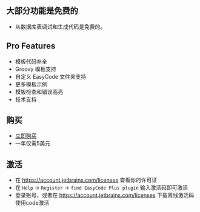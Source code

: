 ## 大部分功能是免费的

- 从数据库表调试和生成代码是免费的。

## Pro Features

- 模板代码补全
- Groovy 模板支持
- 自定义 EasyCode 文件夹支持
- 更多模板示例
- 模板检查和错误高亮
- 技术支持


## 购买

- [立即购买](https://plugins.jetbrains.com/plugin/13847-easycode-plus/pricing)
- 一年仅需5美元

## 激活

- 在 https://account.jetbrains.com/licenses 查看你的许可证
- 在 `Help` -> `Register` -> `find EasyCode Plus plugin` 输入激活码即可激活
- 登录账号，或者在 https://account.jetbrains.com/licenses 下载离线激活码使用code激活

